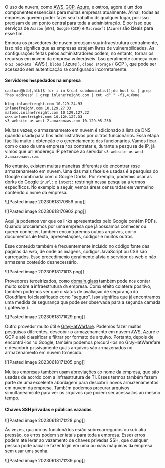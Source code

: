 O uso de nuvem, como [AWS](https://aws.amazon.com/), [GCP](https://cloud.google.com/), [Azure](https://azure.microsoft.com/en-us/), e outros, agora é um dos componentes essenciais para muitas empresas atualmente. Afinal, todas as empresas querem poder fazer seu trabalho de qualquer lugar, por isso precisam de um ponto central para toda a administração. É por isso que serviços de `Amazon` (`AWS`), `Google` (`GCP`) e `Microsoft` (`Azure`) são ideais para esse fim.

Embora os provedores de nuvem protejam sua infraestrutura centralmente, isso não significa que as empresas estejam livres de vulnerabilidades. As configurações feitas pelos administradores podem, no entanto, tornar os recursos em nuvem da empresa vulneráveis. Isso geralmente começa com o `S3 buckets` ( AWS ), `blobs` ( Azure ), `cloud storage` ( GCP ), que pode ser acessado sem autenticação se configurado incorretamente.

#### Servidores hospedados na empresa

```shell-session
casluxd@htb[/htb]$ for i in $(cat subdomainlist);do host $i | grep "has address" | grep inlanefreight.com | cut -d" " -f1,4;done

blog.inlanefreight.com 10.129.24.93
inlanefreight.com 10.129.27.33
matomo.inlanefreight.com 10.129.127.22
www.inlanefreight.com 10.129.127.33
s3-website-us-west-2.amazonaws.com 10.129.95.250
```

Muitas vezes, o armazenamento em nuvem é adicionado à lista de DNS quando usado para fins administrativos por outros funcionários. Essa etapa facilita muito a obtenção e o gerenciamento dos funcionários. Vamos ficar com o caso de uma empresa nos contratar e, durante a pesquisa de IP, já vimos que um endereço IP pertence ao servidor `s3-website-us-west-2.amazonaws.com`.

No entanto, existem muitas maneiras diferentes de encontrar esse armazenamento em nuvem. Uma das mais fáceis e usadas é a pesquisa do Google combinada com o Google Dorks. Por exemplo, podemos usar as dorks do Google `inurl:` e `intext:` restringir nossa pesquisa a termos específicos. No exemplo a seguir, vemos áreas censuradas em vermelho contendo o nome da empresa.

![[Pasted image 20230618170859.png]]

![[Pasted image 20230618170902.png]]

Aqui já podemos ver que os links apresentados pelo Google contêm PDFs. Quando procuramos por uma empresa que já possamos conhecer ou querer conhecer, também encontraremos outros arquivos, como documentos de texto, apresentações, códigos e muitos outros.

Esse conteúdo também é frequentemente incluído no código fonte das páginas da web, de onde as imagens, códigos JavaScript ou CSS são carregados. Esse procedimento geralmente alivia o servidor da web e não armazena conteúdo desnecessário.

![[Pasted image 20230618171013.png]]

Provedores terceirizados, como [domain.glass](https://domain.glass/) também pode nos contar muito sobre a infraestrutura da empresa. Como efeito colateral positivo, também podemos ver que o status de avaliação de segurança do Cloudflare foi classificado como "seguro". Isso significa que já encontramos uma medida de segurança que pode ser observada para a segunda camada ( gateway ).

![[Pasted image 20230618171029.png]]

Outro provedor muito útil é [GrayHatWarfare](https://buckets.grayhatwarfare.com/). Podemos fazer muitas pesquisas diferentes, descobrir o armazenamento em nuvem AWS, Azure e GCP e até classificar e filtrar por formato de arquivo. Portanto, depois de encontrá-los no Google, também podemos procurá-los no GrayHatWarefare e descobrir passivamente quais arquivos são armazenados no armazenamento em nuvem fornecido.

![[Pasted image 20230618171205.png]]

Muitas empresas também usam abreviações do nome da empresa, que são usadas de acordo com a infraestrutura de TI. Esses termos também fazem parte de uma excelente abordagem para descobrir novos armazenamentos em nuvem da empresa. Também podemos procurar arquivos simultaneamente para ver os arquivos que podem ser acessados ao mesmo tempo.

#### Chaves SSH privadas e públicas vazadas

![[Pasted image 20230618171228.png]]

Às vezes, quando os funcionários estão sobrecarregados ou sob alta pressão, os erros podem ser fatais para toda a empresa. Esses erros podem até levar ao vazamento de chaves privadas SSH, que qualquer pessoa pode baixar e fazer login em uma ou mais máquinas da empresa sem usar uma senha.

![[Pasted image 20230618171239.png]]

